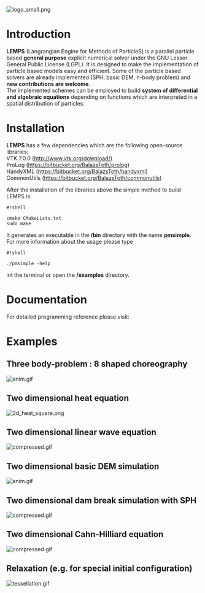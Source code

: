![logo_small.png](![nauticle_logo.png](https://bitbucket.org/repo/yraAqM/images/4132143162-nauticle_logo.png))

# Introduction #
**LEMPS** (Langrangian Engine for Methods of ParticleS) is a parallel particle based **general purpose** explicit numerical solver under the GNU Lesser General Public License (LGPL). It is designed to make the implementation of particle based models easy and efficient. Some of the particle based solvers are already implemented (SPH, basic DEM, n-body problem) and **new contributions are welcome**.  
The implemented schemes can be employed to build **system of differential and algebraic equations** depending on functions which are interpreted in a spatial distribution of particles.
# Installation #

**LEMPS** has a few dependencies which are the following open-source libraries:  
VTK 7.0.0 (http://www.vtk.org/download/)  
ProLog (https://bitbucket.org/BalazsToth/prolog)  
HandyXML (https://bitbucket.org/BalazsToth/handyxml)  
CommonUtils (https://bitbucket.org/BalazsToth/commonutils)  

After the installation of the libraries above the simple method to build LEMPS is: 

```
#!shell

cmake CMakeLists.txt
sudo make
```
It generates an executable in the **<LEMPS dir>/bin** directory with the name **pmsimple**.
For more information about the usage please type

```
#!shell

./pmsimple -help
```
int the terminal or open the **<LEMPS dir>/examples** directory.

# Documentation #

For detailed programming reference please visit:

# Examples #

## Three body-problem : 8 shaped choreography ##
![anim.gif](https://bitbucket.org/repo/yraAqM/images/2159458539-anim.gif)
## Two dimensional heat equation ##
![2d_heat_square.png](https://bitbucket.org/repo/yraAqM/images/3091408574-2d_heat_square.png)
## Two dimensional linear wave equation ##
![compressed.gif](https://bitbucket.org/repo/yraAqM/images/1570771457-compressed.gif)
## Two dimensional basic DEM simulation ##
![anim.gif](https://bitbucket.org/repo/yraAqM/images/1876226342-anim.gif)
## Two dimensional dam break simulation with SPH ##
![compressed.gif](https://bitbucket.org/repo/yraAqM/images/4117212104-compressed.gif)
## Two dimensional Cahn-Hilliard equation ##
![compressed.gif](https://bitbucket.org/repo/yraAqM/images/1337375559-compressed.gif)
## Relaxation (e.g. for special initial configuration)
![tessellation.gif](https://bitbucket.org/repo/yraAqM/images/647679836-tessellation.gif)